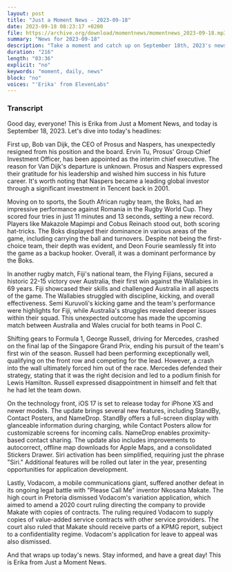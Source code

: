 ```yaml
---
layout: post
title: "Just a Moment News - 2023-09-18"
date: 2023-09-18 08:23:17 +0200
file: https://archive.org/download/momentnews/momentnews_2023-09-18.mp3
summary: "News for 2023-09-18"
description: "Take a moment and catch up on September 18th, 2023's news."
duration: "216"
length: "03:36"
explicit: "no"
keywords: "moment, daily, news"
block: "no"
voices: "'Erika' from ElevenLabs"
---
```


### Transcript

Good day, everyone! This is Erika from Just a Moment News, and today is September 18, 2023. Let's dive into today's headlines:

First up, Bob van Dijk, the CEO of Prosus and Naspers, has unexpectedly resigned from his position and the board. Ervin Tu, Prosus' Group Chief Investment Officer, has been appointed as the interim chief executive. The reason for Van Dijk's departure is unknown. Prosus and Naspers expressed their gratitude for his leadership and wished him success in his future career. It's worth noting that Naspers became a leading global investor through a significant investment in Tencent back in 2001.

Moving on to sports, the South African rugby team, the Boks, had an impressive performance against Romania in the Rugby World Cup. They scored four tries in just 11 minutes and 13 seconds, setting a new record. Players like Makazole Mapimpi and Cobus Reinach stood out, both scoring hat-tricks. The Boks displayed their dominance in various areas of the game, including carrying the ball and turnovers. Despite not being the first-choice team, their depth was evident, and Deon Fourie seamlessly fit into the game as a backup hooker. Overall, it was a dominant performance by the Boks.

In another rugby match, Fiji's national team, the Flying Fijians, secured a historic 22-15 victory over Australia, their first win against the Wallabies in 69 years. Fiji showcased their skills and challenged Australia in all aspects of the game. The Wallabies struggled with discipline, kicking, and overall effectiveness. Semi Kuruvoli's kicking game and the team's performance were highlights for Fiji, while Australia's struggles revealed deeper issues within their squad. This unexpected outcome has made the upcoming match between Australia and Wales crucial for both teams in Pool C.

Shifting gears to Formula 1, George Russell, driving for Mercedes, crashed on the final lap of the Singapore Grand Prix, ending his pursuit of the team's first win of the season. Russell had been performing exceptionally well, qualifying on the front row and competing for the lead. However, a crash into the wall ultimately forced him out of the race. Mercedes defended their strategy, stating that it was the right decision and led to a podium finish for Lewis Hamilton. Russell expressed disappointment in himself and felt that he had let the team down.

On the technology front, iOS 17 is set to release today for iPhone XS and newer models. The update brings several new features, including StandBy, Contact Posters, and NameDrop. StandBy offers a full-screen display with glanceable information during charging, while Contact Posters allow for customizable screens for incoming calls. NameDrop enables proximity-based contact sharing. The update also includes improvements to autocorrect, offline map downloads for Apple Maps, and a consolidated Stickers Drawer. Siri activation has been simplified, requiring just the phrase "Siri." Additional features will be rolled out later in the year, presenting opportunities for application development.

Lastly, Vodacom, a mobile communications giant, suffered another defeat in its ongoing legal battle with "Please Call Me" inventor Nkosana Makate. The high court in Pretoria dismissed Vodacom's variation application, which aimed to amend a 2020 court ruling directing the company to provide Makate with copies of contracts. The ruling required Vodacom to supply copies of value-added service contracts with other service providers. The court also ruled that Makate should receive parts of a KPMG report, subject to a confidentiality regime. Vodacom's application for leave to appeal was also dismissed.

And that wraps up today's news. Stay informed, and have a great day! This is Erika from Just a Moment News.
